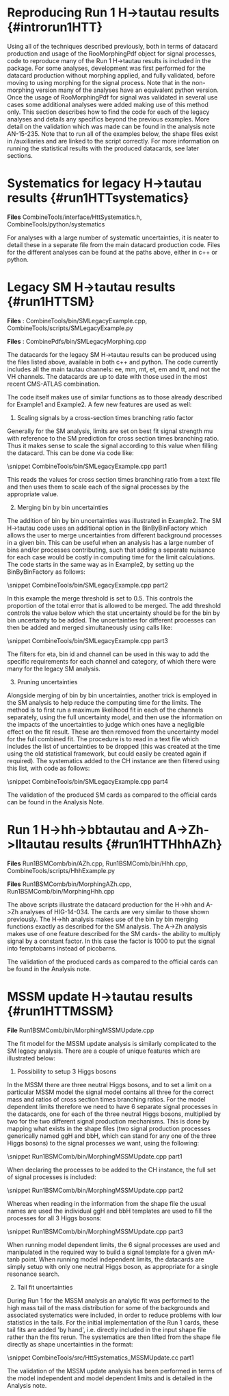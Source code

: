 Reproducing Run 1 H->tautau results {#introrun1HTT}
=========================

Using all of the techniques described previously, both in terms of datacard production and usage of the RooMorphingPdf object for signal processes, code to reproduce many of the Run 1 H->tautau results is included in the package. For some analyses, development was first performed for the datacard production without morphing applied, and fully validated, before moving to using morphing for the signal process. Note that in the non-morphing version many of the analyses have an equivalent python version. Once the usage of RooMorphingPdf for signal was validated in several use cases some additional analyses were added making use of this method only. This section describes how to find the code for each of the legacy analyses and details any specifics beyond the previous examples. More detail on the validation which was made can be found in the analysis note AN-15-235. Note that to run all of the examples below, the shape files exist in /auxiliaries and are linked to the script correctly. For more information on running the statistical results with the produced datacards, see later sections.


Systematics for legacy H->tautau results {#run1HTTsystematics}
=========================

**Files** CombineTools/interface/HttSystematics.h, CombineTools/python/systematics

For analyses with a large number of systematic uncertainties, it is neater to detail these in a separate file from the main datacard production code. Files for the different analyses can be found at the paths above, either in c++ or python. 

Legacy SM H->tautau results {#run1HTTSM}
=========================

**Files** : CombineTools/bin/SMLegacyExample.cpp, CombineTools/scripts/SMLegacyExample.py

**Files** : CombinePdfs/bin/SMLegacyMorphing.cpp

The datacards for the legacy SM H->tautau results can be produced using the files listed above, available in both c++ and python. The code currently includes all the main tautau channels: ee, mm, mt, et, em and tt, and not the VH channels. The datacards are up to date with those used in the most recent CMS-ATLAS combination.

The code itself makes use of similar functions as to those already described for Example1 and Example2. A few new features are used as well:

1) Scaling signals by a cross-section times branching ratio factor

Generally for the SM analysis, limits are set on best fit signal strength mu with reference to the SM prediction for cross section times branching ratio. Thus it makes sense to scale the signal according to this value when filling the datacard. This can be done via code like:

\snippet CombineTools/bin/SMLegacyExample.cpp part1

This reads the values for cross section times branching ratio from a text file and then uses them to scale each of the signal processes by the appropriate value.  

2) Merging bin by bin uncertainties

The addition of bin by bin uncertainties was illustrated in Example2. The SM H->tautau code uses an additional option in the BinByBinFactory which allows the user to merge uncertainties from different background processes in a given bin. This can be useful when an analysis has a large number of bins and/or processes contributing, such that adding a separate nuisance for each case would be costly in computing time for the limit calculations. The code starts in the same way as in Example2, by setting up the BinByBinFactory as follows:

\snippet CombineTools/bin/SMLegacyExample.cpp part2

In this example the merge threshold is set to 0.5. This controls the proportion of the total error that is allowed to be merged. The add threshold controls the value below which the stat uncertainty should be for the bin by bin uncertainty to be added. The uncertainties for different processes can then be added and merged simultaneously using calls like:

\snippet CombineTools/bin/SMLegacyExample.cpp part3

The filters for eta, bin id and channel can be used in this way to add the specific requirements for each channel and category, of which there were many for the legacy SM analysis.

3) Pruning uncertainties

Alongside merging of bin by bin uncertainties, another trick is employed in the SM analysis to help reduce the computing time for the limits. The method is to first run a maximum likelihood fit in each of the channels separately, using the full uncertainty model, and then use the information on the impacts of the uncertainties to judge which ones have a negligible effect on the fit result. These are then removed from the uncertainty model for the full combined fit. The procedure is to read in a text file which includes the list of uncertainties to be dropped (this was created at the time using the old statistical framework, but could easily be created again if required). The systematics added to the CH instance are then filtered using this list, with code as follows: 

\snippet CombineTools/bin/SMLegacyExample.cpp part4

The validation of the produced SM cards as compared to the official cards can be found in the Analysis Note.


Run 1 H->hh->bbtautau and A->Zh->lltautau results {#run1HTTHhhAZh}
=========================

**Files** Run1BSMComb/bin/AZh.cpp, Run1BSMComb/bin/Hhh.cpp, CombineTools/scripts/HhhExample.py

**Files** Run1BSMComb/bin/MorphingAZh.cpp, Run1BSMComb/bin/MorphingHhh.cpp

The above scripts illustrate the datacard production for the H->hh and A->Zh analyses of HIG-14-034. The cards are very similar to those shown previously. The H->hh analysis makes use of the bin by bin merging functions exactly as described for the SM analysis. The A->Zh analysis makes use of one feature described for the SM cards- the ability to multiply signal by a constant factor. In this case the factor is 1000 to put the signal into femptobarns instead of picobarns.  

The validation of the produced cards as compared to the official cards can be found in the Analysis note.


MSSM update H->tautau results {#run1HTTMSSM}
=========================

**File** Run1BSMComb/bin/MorphingMSSMUpdate.cpp

The fit model for the MSSM update analysis is similarly complicated to the SM legacy analysis. There are a couple of unique features which are illustrated below:

1) Possibility to setup 3 Higgs bosons

In the MSSM there are three neutral Higgs bosons, and to set a limit on a particular MSSM model the signal model contains all three for the correct mass and ratios of cross section times branching ratios. For the model dependent limits therefore we need to have 6 separate signal processes in the datacards, one for each of the three neutral Higgs bosons, multiplied by two for the two different signal production mechanisms. This is done by mapping what exists in the shape files (two signal production processes generically named ggH and bbH, which can stand for any one of the three Higgs bosons) to the signal processes we want, using the following:

\snippet Run1BSMComb/bin/MorphingMSSMUpdate.cpp part1

When declaring the processes to be added to the CH instance, the full set of signal processes is included:

\snippet Run1BSMComb/bin/MorphingMSSMUpdate.cpp part2

Whereas when reading in the information from the shape file the usual names are used the individual ggH and bbH templates are used to fill the processes for all 3 Higgs bosons:

\snippet Run1BSMComb/bin/MorphingMSSMUpdate.cpp part3

When running model dependent limits, the 6 signal processes are used and manipulated in the required way to build a signal template for a given mA-tanb point. When running model independent limits, the datacards are simply setup with only one neutral Higgs boson, as appropriate for a single resonance search.

2) Tail fit uncertainties

During Run 1 for the MSSM analysis an analytic fit was performed to the high mass tail of the mass distribution for some of the backgrounds and associated systematics were included, in order to reduce problems with low statistics in the tails. For the initial implementation of the Run 1 cards, these tail fits are added 'by hand', i.e. directly included in the input shape file rather than the fits rerun. The systematics are then lifted from the shape file directly as shape uncertainties in the format:

\snippet CombineTools/src/HttSystematics_MSSMUpdate.cc part1

The validation of the MSSM update analysis has been performed in terms of the model independent and model dependent limits and is detailed in the Analysis note.
